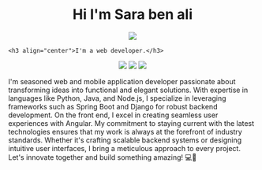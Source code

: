 <h1 align="center">Hi I'm Sara ben ali </h1>

<!-- Intro -->
<p style="margin: 15px;" align="center">
    <img src="https://readme-typing-svg.herokuapp.com?duration=2000&color=EBD41B&center=true&vCenter=true&lines=developer+fullstack;vuejs+for+life">
  
    <h3 align="center">I'm a web developer.</h3>
</p>

<p align="center">
    <a href="https://twitter.com/SaraBenAli42402"><img src="https://img.shields.io/badge/twitter-%231FA1F1?style=flat&logo=twitter&logoColor=white"/></a>
    <a href="https://www.linkedin.com/in/sarah-ben-ali-3b4941272/"><img src="https://img.shields.io/badge/linkedin-%230177B5?style=flat&logo=linkedin&logoColor=white"/></a>
    <a href="https://www.instagram.com/sara_ben_ali_/"><img src="https://img.shields.io/badge/instagram-%23E4415F?style=flat&logo=instagram&logoColor=white"/></a>
  </p>
I'm seasoned web and mobile application developer passionate about transforming ideas into functional and elegant solutions. With expertise in languages like Python, Java, and Node.js, I specialize in leveraging frameworks such as Spring Boot and Django for robust backend development. On the front end, I excel in creating seamless user experiences with Angular. My commitment to staying current with the latest technologies ensures that my work is always at the forefront of industry standards. Whether it's crafting scalable backend systems or designing intuitive user interfaces, I bring a meticulous approach to every project. Let's innovate together and build something amazing! 💻🚀
